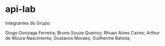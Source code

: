 # api-lab

Integrantes do Grupo:

Diogo Gonzaga Ferreira;
Bruno Souza Queiroz;
Rhuan Alves Caires;
Arthur de Moura Nascimento;
Gustavos Moraes;
Guilherme Batista;
